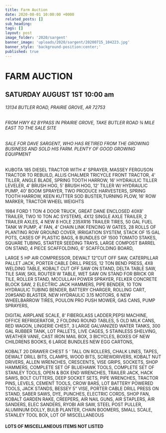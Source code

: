 ```yaml
---
title: Farm Auction
date: 2020-08-01 10:00:00 +0000
related_posts: []
sub_heading:  
tags: []
layout: post
image_folder: '2020/sargent'
banner_image: 'uploads/2020/sargent/20200715_104223.jpg'
banner_style: 'background-position:center;'
published: true
---
```

# FARM AUCTION
## SATURDAY AUGUST 1ST 10:00 am

###### 13134 BUTLER ROAD, PRAIRIE GROVE, AR 72753
###### FROM HWY 62 BYPASS IN PRAIRIE GROVE, TAKE BUTLER ROAD ¾ MILE EAST TO THE SALE SITE
###### SALE FOR DAVE SARGENT, WHO HAS RETIRED FROM THE GROWING BUSINESS AND SOLD HIS FARM. PLENTY OF GOOD GROWING EQUIPMENT

<!--break-->
KUBOTA 185 DIESEL TRACTOR WITH 4’ SPRAYER, MASSEY FERGUSON TRACTOR TO REBUILD, ALLIS CHALMER TRICYCLE FRONT TRACTOR,  4’ TILLER, ANGLE BLADE, SPRING TOOTH HARROW, 16’ HYDRAULIC TILLER LEVELER, 4’ BRUSH HOG, 5’ BRUSH HOG, 12’ TILLER W/ HYDRAULIC PUMP, 40’ BOOM SPRAYER, TWO PRODUCE HARVESTERS, SPRING TOOTH HARROW, KEEN KUTTER SOD BUSTER,TURNING PLOW, 16’ ROW MARKER, TRACTOR WHEEL WEIGHTS
 
1984 FORD 1 TON 4 DOOR TRUCK, GREAT DANE ENCLOSED  40X8’ TRAILER, TWO 10 TON AC SYSTEMS, 4X12 SINGLE AXLE TRAILER, 2 TRAILER AXLES, 4 NEW 8 HOLE 235XR16 TRAILER TIRES, 50 GAL FUEL TANK W PUMP, 4’ FAN, 4’ CHAIN LINK FENCING W GATES,   28 ROLLS OF PLANTING ROW GROUND COVER,  IRRIGATION SYSTEM,  STACK OF 15 GAL POTS, CASES OF PLASTIC BAGS, 6 BUNDLES OF 1500 TOMATO STAKES, SQUARE TUBING, STARTER SEEDING TRAYS,  LARGE COMPOST BARREL ON STAND, 4 PIECE SCAFFOLDING, 6’ SCAFFOLDING BOARD,    

LARGE 5 HP AIR COMPRESSOR, DEWALT 12”CUT OFF SAW, CATERPILLAR PALLET JACK, PORTER CABLE DRILL PRESS, 12 TON BEND PRESS, 4X8  WELDING TABLE, KOBALT CUT OFF SAW ON STAND, DELTA TABLE SAW, TILE SAW, SKIL ROUTER W TABLE, WET SAW ON STAND FOR BRICK OR TILE, ROLLER STAND, MCCULLAH POWER SPRAYER, FELKER CONCRETE BLOCK SAW, 2 ELECTRIC JACK HAMMERS, PIPE BENDER, 10 TON HYDRAULIC TUBING BENDER, BATTERY CHARGER, ROLLING CART, 20#SAND BLASTER,  NEW HYDRAULIC  3.15 MOTORS,   6 NEW WHEELBARROW TIRES, POULON PRO PUSH MOWER, GAS CANS, PUMP SPRAYERS,  

DIGITAL AIRPLANE SCALE,  8’ FIBERGLASS LADDER,PEPSI MACHINE, OFFICE REFRIGERATOR, 2 FOLDING ROUND TABLES, 5 OLD MILK CANS, RED WAGON,  LINGERIE CHEST, 3 LARGE GALVANIZED WATER TANKS, 300 GAL RUBBER TANK, LOT PALLETS, LIVE CAGES, 5 STAINLESS SHELVING, WEATHER VANE, CAST IRON MAIL BOX, 3 BICYCLES, BOXES OF NEW CHILDRENS BOOKS,
6 LARGE BUNDLES NEW EGG CARTONS,

KOBALT 20 DRAWER CHEST 5 ‘ TALL ON ROLLERS, CHALK LINES, TAPES, DEWALT DRILL BITS, CLAMPS, WOOD BITS, SCREWDRIVERS, KOBALT NUT DRIVERS, ALLEN WRENCHES, CRESCENTS, VISE GRIPS, SOCKETS, SHOP HAMMERS, COMPLETE SET OF BLUEHAWK TOOLS, COMPLETE SET OF STANLEY TOOLS, OPEN & BOX END WRENCHES, TRAILER JACK, HACK SAWS, BOLT CUTTERS, DEEP SOCKET SETS, PIPE WRENCHES, TRACTOR PINS, LEVELS, CEMENT TOOLS, CROW BARS, LOT BATTERY POWERED TOOLS, JACK STANDS,  BESSEY 5” VISE, PORTER CABLE DRILL PRESS ON STAND, SABER SAWS, DYE, PUNCHES, ELECTRIC CORDS, SHOP FAN, KOBALT GARDEN RAKE, CREEPERS, AIR NAIL GUNS, AIR STAPLERS, AIR SANDERS, ELEC SANDERS, RYOBI AIR SAW, STEEL POST PULLER, ALUMINUM DOLLY, BULB PLANTER, CHAIN BOOMERS, SMALL  SCALE, STANLEY TOOL BOX, LOT OF MISCELLANEOUS


#### LOTS OF MISCELLANEOUS ITEMS NOT LISTED
